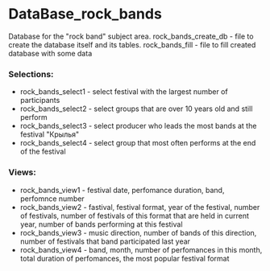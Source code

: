 # DataBase_rock_bands
Database for the "rock band" subject area.
rock_bands_create_db - file to create the database itself and its tables.
rock_bands_fill - file to fill created database with some data

### Selections:
 - rock_bands_select1 - select festival with the largest number of participants
 - rock_bands_select2 - select groups that are over 10 years old and still perform
 - rock_bands_select3 - select producer who leads the most bands at the festival "Крылья"
 - rock_bands_select4 - select group that most often performs at the end of the festival
 
### Views:
 - rock_bands_view1 - festival date, perfomance duration, band, perfomnce number
 - rock_bands_view2 - fastival, festival format, year of the festival, number of festivals, number of festivals of this format that are held in current year, number of bands performing at this festival
 - rock_bands_view3 - music direction, number of bands of this direction, number of festivals that band participated last year
 - rock_bands_view4 - band, month, number of perfomances in this month, total duration of perfomances, the most popular festival format
